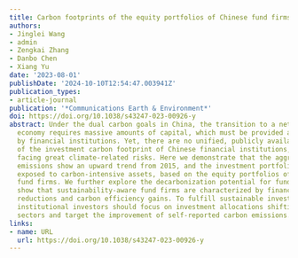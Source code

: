 ```yaml
---
title: Carbon footprints of the equity portfolios of Chinese fund firms
authors:
- Jinglei Wang
- admin
- Zengkai Zhang
- Danbo Chen
- Xiang Yu
date: '2023-08-01'
publishDate: '2024-10-10T12:54:47.003941Z'
publication_types:
- article-journal
publication: '*Communications Earth & Environment*'
doi: https://doi.org/10.1038/s43247-023-00926-y
abstract: Under the dual carbon goals in China, the transition to a net-zero carbon
  economy requires massive amounts of capital, which must be provided and facilitated
  by financial institutions. Yet, there are no unified, publicly available disclosures
  of the investment carbon footprint of Chinese financial institutions, leaving them
  facing great climate-related risks. Here we demonstrate that the aggregated financed
  emissions show an upward trend from 2015, and the investment portfolios are more
  exposed to carbon-intensive assets, based on the equity portfolios of China's 105
  fund firms. We further explore the decarbonization potential for fund firms and
  show that sustainability-aware fund firms are characterized by financed emission
  reductions and carbon efficiency gains. To fulfill sustainable investing, China's
  institutional investors should focus on investment allocations shifting to high-tech
  sectors and target the improvement of self-reported carbon emissions.
links:
- name: URL
  url: https://doi.org/10.1038/s43247-023-00926-y
---
```

